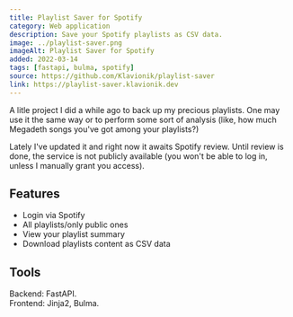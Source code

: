 ```yaml
---
title: Playlist Saver for Spotify
category: Web application
description: Save your Spotify playlists as CSV data.
image: ../playlist-saver.png
imageAlt: Playlist Saver for Spotify
added: 2022-03-14
tags: [fastapi, bulma, spotify]
source: https://github.com/Klavionik/playlist-saver
link: https://playlist-saver.klavionik.dev
---
```


A litle project I did a while ago to back up my precious playlists. One may use it the 
same way or to perform some sort of analysis (like, how much Megadeth songs you've got 
among your playlists?)

Lately I've updated it and right now it awaits Spotify review. Until review is done, 
the service is not publicly available (you won't be able to log in, unless I manually 
grant you access).

## Features
* Login via Spotify
* All playlists/only public ones
* View your playlist summary
* Download playlists content as CSV data

## Tools
Backend: FastAPI.  
Frontend: Jinja2, Bulma.
